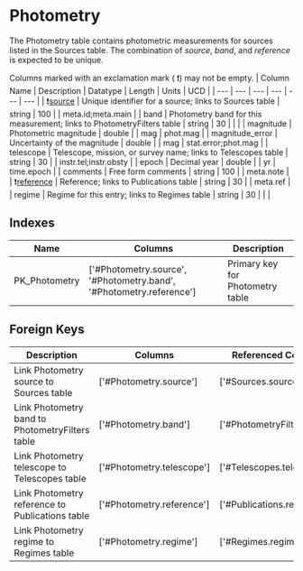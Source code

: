 # Photometry
The Photometry table contains photometric measurements for sources listed in the Sources table. The combination of *source*, *band*, and *reference* is expected to be unique. 


Columns marked with an exclamation mark ( :exclamation:) may not be empty.
| Column Name | Description | Datatype | Length | Units  | UCD |
| --- | --- | --- | --- | --- | --- |
| :exclamation:<ins>source</ins> | Unique identifier for a source; links to Sources table | string | 100 |  | meta.id;meta.main  |
| band | Photometry band for this measurement; links to PhotometryFilters table | string | 30 |  |   |
| magnitude | Photometric magnitude | double |  | mag | phot.mag  |
| magnitude_error | Uncertainty of the magnitude | double |  | mag | stat.error;phot.mag  |
| telescope | Telescope, mission, or survey name; links to Telescopes table | string | 30 |  | instr.tel;instr.obsty  |
| epoch | Decimal year | double |  | yr | time.epoch  |
| comments | Free form comments | string | 100 |  | meta.note  |
| :exclamation:<ins>reference</ins> | Reference; links to Publications table | string | 30 |  | meta.ref  |
| regime | Regime for this entry; links to Regimes table | string | 30 |  |   |

## Indexes
| Name | Columns | Description |
| --- | --- | --- |
| PK_Photometry | ['#Photometry.source', '#Photometry.band', '#Photometry.reference'] | Primary key for Photometry table |

## Foreign Keys
| Description | Columns | Referenced Columns |
| --- | --- | --- |
| Link Photometry source to Sources table | ['#Photometry.source'] | ['#Sources.source'] |
| Link Photometry band to PhotometryFilters table | ['#Photometry.band'] | ['#PhotometryFilters.band'] |
| Link Photometry telescope to Telescopes table | ['#Photometry.telescope'] | ['#Telescopes.telescope'] |
| Link Photometry reference to Publications table | ['#Photometry.reference'] | ['#Publications.reference'] |
| Link Photometry regime to Regimes table | ['#Photometry.regime'] | ['#Regimes.regime'] |
